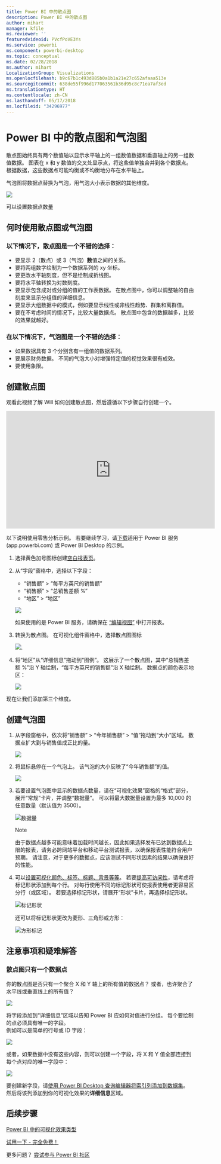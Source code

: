 ```yaml
---
title: Power BI 中的散点图
description: Power BI 中的散点图
author: mihart
manager: kfile
ms.reviewer: ''
featuredvideoid: PVcfPoVE3Ys
ms.service: powerbi
ms.component: powerbi-desktop
ms.topic: conceptual
ms.date: 02/28/2018
ms.author: mihart
LocalizationGroup: Visualizations
ms.openlocfilehash: b9c67b1c493d885b0a1b1a21e27c652afaaa513e
ms.sourcegitcommit: 638de55f996d177063561b36d95c8c71ea7af3ed
ms.translationtype: HT
ms.contentlocale: zh-CN
ms.lasthandoff: 05/17/2018
ms.locfileid: "34296977"
---
```

# <a name="scatter-charts-and-bubble-charts-in-power-bi"></a>Power BI 中的散点图和气泡图
散点图始终具有两个数值轴以显示水平轴上的一组数值数据和垂直轴上的另一组数值数据。 图表在 x 和 y 数值的交叉处显示点，将这些值单独合并到各个数据点。 根据数据，这些数据点可能均衡或不均衡地分布在水平轴上。

气泡图将数据点替换为气泡，用气泡大小表示数据的其他维度。

![](media/power-bi-visualization-scatter/power-bi-bubble-chart.png)

可以设置数据点数量  

## <a name="when-to-use-a-scatter-chart-or-bubble-chart"></a>何时使用散点图或气泡图
### <a name="scatter-charts-are-a-great-choice"></a>以下情况下，散点图是一个不错的选择：
* 要显示 2（散点）或 3（气泡）**数**值之间的关系。
* 要将两组数字绘制为一个数据系列的 xy 坐标。
* 要更改水平轴刻度，但不是绘制成折线图。    
* 要将水平轴转换为对数刻度。
* 要显示包含成对或分组的值的工作表数据。 在散点图中，你可以调整轴的自由刻度来显示分组值的详细信息。
* 要显示大组数据中的模式，例如要显示线性或非线性趋势、群集和离群值。
* 要在不考虑时间的情况下，比较大量数据点。  散点图中包含的数据越多，比较的效果就越好。

### <a name="bubble-charts-are-a-great-choice"></a>在以下情况下，气泡图是一个不错的选择：
* 如果数据具有 3 个分别含有一组值的数据系列。
* 要展示财务数据。  不同的气泡大小对增强特定值的视觉效果很有成效。
* 要使用象限。

## <a name="create-a-scatter-chart"></a>创建散点图
观看此视频了解 Will 如何创建散点图，然后遵循以下步骤自行创建一个。

<iframe width="560" height="315" src="https://www.youtube.com/embed/PVcfPoVE3Ys?list=PL1N57mwBHtN0JFoKSR0n-tBkUJHeMP2cP" frameborder="0" allowfullscreen></iframe>


以下说明使用零售分析示例。 若要继续学习，请[下载](sample-datasets.md)适用于 Power BI 服务 (app.powerbi.com) 或 Power BI Desktop 的示例。   

1. 选择黄色加号图标创建[空白报表页](power-bi-report-add-page.md)。
 
2. 从“字段”窗格中，选择以下字段：
   - “销售额” > “每平方英尺的销售额”
   - “销售额” > “总销售差额 %”
   - “地区” > “地区”

    ![](media/power-bi-visualization-scatter/power-bi-bar-chart.png)

    如果使用的是 Power BI 服务，请确保在 [“编辑视图”](service-interact-with-a-report-in-editing-view.md) 中打开报表。

3. 转换为散点图。 在可视化组件窗格中，选择散点图图标

   ![](media/power-bi-visualization-scatter/pbi_scatter_chart_icon.png).

4. 将“地区”从“详细信息”拖动到“图例”。 这展示了一个散点图，其中“总销售差额 %”沿 Y 轴绘制，“每平方英尺的销售额”沿 X 轴绘制。 数据点的颜色表示地区：

    ![](media/power-bi-visualization-scatter/power-bi-scatter.png)

现在让我们添加第三个维度。

## <a name="create-a-bubble-chart"></a>创建气泡图

1. 从字段窗格中，依次将“销售额” > “今年销售额” > “值”拖动到“大小”区域。 数据点扩大到与销售值成正比的量。
   
   ![](media/power-bi-visualization-scatter/power-bi-bubble.png)

2. 将鼠标悬停在一个气泡上。 该气泡的大小反映了“今年销售额”的值。
   
    ![](media/power-bi-visualization-scatter/pbi_scatter_chart_hover.png)

3. 若要设置气泡图中显示的数据点数量，请在“可视化效果”窗格的“格式”部分，展开“常规”卡片，并调整“数据量”。 可以将最大数据量设置为最多 10,000 的任意数量（默认值为 3500）。

    ![数据量](media/power-bi-visualization-scatter/pbi_scatter_data_volume.png) 

   > [!NOTE]
   > 由于数据点越多可能意味着加载时间越长，因此如果选择发布已达到数据点上限的报表，请务必跨网站平台和移动平台测试报表，以确保报表性能符合用户预期。 请注意，对于更多的数据点，应该测试不同形状因素的结果以确保良好的性能。

4. 可以[设置可视化颜色、标签、标题、背景等等](service-getting-started-with-color-formatting-and-axis-properties.md)。 若要[提高可访问性](desktop-accessibility.md)，请考虑将标记形状添加到每个行。 对每行使用不同的标记形状可使报表使用者更容易区分行（或区域）。 若要选择标记形状，请展开“形状”卡片，再选择标记形状。

      ![标记形状](media/power-bi-visualization-scatter/pbi_scatter_marker.png)

   还可以将标记形状更改为菱形、三角形或方形：

   ![方形标记](media/power-bi-visualization-scatter/pbi_scatter_chart_hover_square.png)


## <a name="considerations-and-troubleshooting"></a>注意事项和疑难解答

### <a name="your-scatter-chart-has-only-one-data-point"></a>**散点图只有一个数据点**
你的散点图是否只有一个聚合 X 和 Y 轴上的所有值的数据点？  或者，也许聚合了水平线或垂直线上的所有值？

![](media/power-bi-visualization-scatter/pbi_scatter_tshoot1.png)

将字段添加到“详细信息”区域以告知 Power BI 应如何对值进行分组。 每个要绘制的点必须具有唯一的字段。  
例如可以是简单的行号或 ID 字段：

![](media/power-bi-visualization-scatter/pbi_scatter_tshoot.png)

或者，如果数据中没有这些内容，则可以创建一个字段，将 X 和 Y 值全部连接到每个点对应的唯一字段中：

![](media/power-bi-visualization-scatter/pbi_scatter_tshoot2.png)

要创建新字段，请[使用 Power BI Desktop 查询编辑器将索引列添加到数据集](desktop-add-custom-column.md)。  然后将该列添加到你的可视化效果的**详细信息**区域。

## <a name="next-steps"></a>后续步骤
 [Power BI 中的可视化效果类型](power-bi-visualization-types-for-reports-and-q-and-a.md)

[试用一下 - 完全免费！](https://powerbi.com/)  

更多问题？ [尝试参与 Power BI 社区](http://community.powerbi.com/)

